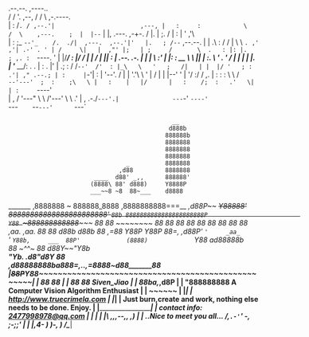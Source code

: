                                                                                             
  .--.--.                                         ,----..                                   
 /  /    '.   ,--,                               /   /   \             ,-.----.             
|  :  /`. / ,--.'|                        ,---, |   :     :            \    /  \    ,---.   
;  |  |--`  |  |,      .---.          ,-+-. /  |.   |  ;. /            |   :    |  '   ,'\  
|  :  ;_    `--'_    /.  ./|  ,---.  ,--.'|'   |.   ; /--`   ,--.--.   |   | .\ : /   /   | 
 \  \    `. ,' ,'| .-' . ' | /     \|   |  ,"' |;   | ;     /       \  .   : |: |.   ; ,. : 
  `----.   \'  | |/___/ \: |/    /  |   | /  | ||   : |    .--.  .-. | |   |  \ :'   | |: : 
  __ \  \  ||  | :.   \  ' .    ' / |   | |  | |.   | '___  \__\/: . . |   : .  |'   | .; : 
 /  /`--'  /'  : |_\   \   '   ;   /|   | |  |/ '   ; : .'| ," .--.; | :     |`-'|   :    | 
'--'.     / |  | '.'\   \  '   |  / |   | |--'  '   | '/  :/  /  ,.  | :   : :    \   \  /  
  `--'---'  ;  :    ;\   \ |   :    |   |/      |   :    /;  :   .'   \|   | :     `----'   
            |  ,   /  '---" \   \  /'---'        \   \ .' |  ,     .-./`---'.|              
             ---`-'          `----'               `---`    `--`---'      `---`              
                                                                                            
                                                  __
                                                 d888b
                                                888888b
                                                8888888
                                                8888888
                                                8888888
                                     _          8888888
                                   ,d88         8888888
                            ____  d88' _,,      888888'
                           (8888\ 88' d888)     Y8888P
                           ___~~8 ~8  88~___    d8888
  _______              ,8888888        ~ 888888_8888
,8888888888===__    _,d88P~~               ~~Y88888'
88888888888888888888888'                        `88b
8888888888888888888888P                          Y88
`~888888888888~~~~~ 88                            88
    ~~~~~~~~        88                            88
                    88                            88
                    88                            88
                    88                            88
                    88    ,aa.            ,aa.    88
                    88    d88b            d88b    88
                  ,=88    Y88P            Y88P    88=,
                ,d88P'     `'     _aa_     `'     `Y88b,     ___ 
                88P'             (8888)             `Y88  ad88888b           
                88                ~^^~                88 d88Y~~"Y8b      
         _______"Yb._                              _.d8"d8Y      88      
 ______,d88888888ba888=,.______________________.,=8888~d88_______88___
|~~~~~~88P~~~~~~Y88~~~~~~~~~~~~~~~~~~~~~~~~~~~~~~~~~~~~~~~~~~~~~~~~~~~|
|      88        88                                                   |
|      88        88           Siven_Jiao                              |
|      88ba,___,d8P                                                   |
|       "888888888    A Computer Vision Algorithm Enthusiast          |
|          ~~~~~~                                                     |
|_____________________________________________________________________|
|                     http://www.truecrimela.com                      |
|_____________________________________________________________________|
|  Just burn,create and work, nothing else needs to be done. Enjoy.   |
|_____________________________________________________________________|
|   contact info: 2477998978@qq.com                                   |
|                                                                     |
|                                               |\      _,,,--,,_  ,) | 
| ..Nice to meet you all...                     /,`.-'`'   -,  ;-;;'  |
|_____________________________________________ |,4-  ) )-,_ ) /\______|
 ~~~~~~~~~~~~~~~~~~~~~~~~~~~~~~~~~~~~~~~~~~~~~'---''(_/--' (_/-'~~~~~~


